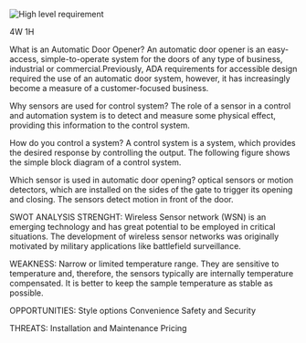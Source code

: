 ![High level requirement](https://user-images.githubusercontent.com/102668684/164684085-483b4079-1008-4f79-af8a-f53eab2f0f16.png)

4W 1H

What is an Automatic Door Opener?
An automatic door opener is an easy-access, simple-to-operate system for the doors of any type of business, industrial or commercial.Previously, 
ADA requirements for accessible design required the use of an automatic door system, however, it has increasingly become a measure of a customer-focused business.

Why sensors are used for control system?
The role of a sensor in a control and automation system is to detect and measure some physical effect, providing this information to the control system.

How do you control a system?
A control system is a system, which provides the desired response by controlling the output. The following figure shows the simple block diagram of a control system.

Which sensor is used in automatic door opening?
optical sensors or motion detectors, which are installed on the sides of the gate to trigger its opening and closing. The sensors detect motion in front of the door.

SWOT ANALYSIS
STRENGHT:
Wireless Sensor network (WSN) is an emerging technology and has great potential to be employed in critical situations. The development of wireless sensor networks was originally motivated by military applications like battlefield surveillance.

WEAKNESS:
Narrow or limited temperature range. They are sensitive to temperature and, therefore, the sensors typically are internally temperature compensated. It is better to keep the sample temperature as stable as possible.

OPPORTUNITIES:
Style options
Convenience
Safety and Security

THREATS:
Installation and Maintenance
Pricing
